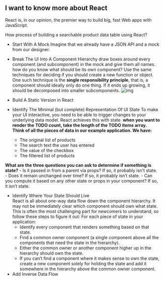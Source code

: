 ##  I want to know more about React

React is, in our opinion, the premier way to build big, fast Web apps with JavaScript.

How process of building a searchable product data table using React?
- Start With A Mock
Imagine that we already have a JSON API and a mock from our designer.
- Break The UI Into A Component Hierarchy
draw boxes around every component (and subcomponent) in the mock and give them all names.
how do you know what should be its own component? Use the same techniques for deciding if you should create a new function or object. One such technique is the **single responsibility principle**, that is, a component should ideally only do one thing. If it ends up growing, it should be decomposed into smaller subcomponents.
![img](https://reactjs.org/static/eb8bda25806a89ebdc838813bdfa3601/6b2ea/thinking-in-react-components.png)
- Build A Static Version in React
-  Identify The Minimal (but complete) Representation Of UI State
To make your UI interactive, you need to be able to trigger changes to your underlying data model. React achieves this with state.
 **when you want to render the TODO count, take the length of the TODO items array.**
    **Think of all the pieces of data in our example application. We have:**

     - The original list of products
     - The search text the user has entered
     - The value of the checkbox
     - The filtered list of products

**What are the three questions you can ask to determine if something is state?**
    - Is it passed in from a parent via props? If so, it probably isn’t state.
    - Does it remain unchanged over time? If so, it probably isn’t state.
    - Can you compute it based on any other state or props in your component? If so, it isn’t state.

- Identify Where Your State Should Live  
React is all about one-way data flow down the component hierarchy. It may not be immediately clear which component should own what state. 
This is often the most challenging part for newcomers to understand, so follow these steps to figure it out:
For each piece of state in your application:
  - Identify every component that renders something based on that state.
  - Find a common owner component (a single component above all the components that need the state in the hierarchy).
  - Either the common owner or another component higher up in the hierarchy should own the state.
  - If you can’t find a component where it makes sense to own the state, create a new component solely for holding the state and add it somewhere in the hierarchy above the common owner component.
- Add Inverse Data Flow   